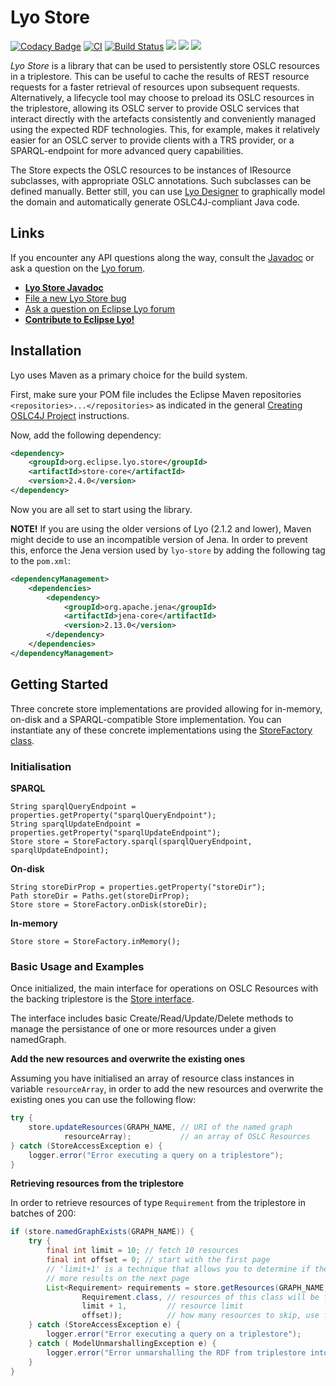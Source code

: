 # Lyo Store

[![Codacy Badge](https://api.codacy.com/project/badge/Grade/5f9560aee08b4c28a094b9fc2e3d43f2)](https://www.codacy.com/app/berezovskyi/lyo-store?utm_source=github.com&amp;utm_medium=referral&amp;utm_content=eclipse/lyo-store&amp;utm_campaign=Badge_Grade)
[![CI](https://github.com/eclipse/lyo.store/workflows/CI/badge.svg?branch=master)](https://github.com/eclipse/lyo.store/actions?query=workflow%3ACI)
[![Build Status](https://travis-ci.org/eclipse/lyo.store.svg?branch=master)](https://travis-ci.org/eclipse/lyo.store)
[![](https://img.shields.io/badge/javadoc-latest-blue.svg)](https://download.eclipse.org/lyo/docs/store/latest/)
[![](https://img.shields.io/badge/misc-discourse-lightgrey.svg)](https://forum.open-services.net/)
[![](https://img.shields.io/badge/misc-gitter-lightgrey.svg)](https://gitter.im/eclipse/lyo)


*Lyo Store* is a library that can be used to persistently store OSLC resources in a triplestore. This can be useful to cache the results of REST resource requests for a faster retrieval of resources upon subsequent requests. Alternatively, a lifecycle tool may choose to preload its OSLC resources in the triplestore, allowing its OSLC server to provide OSLC services that interact directly with the artefacts consistently and conveniently managed using the expected RDF technologies. This, for example, makes it relatively easier for an OSLC server to provide clients with a TRS provider, or a SPARQL-endpoint for more advanced query capabilities.

The Store expects the OSLC resources to be instances of IResource subclasses, with appropriate OSLC annotations. Such subclasses can be defined manually. Better still, you can use [Lyo Designer](https://wiki.eclipse.org/Lyo/Lyo_Designer) to graphically model the domain and automatically generate OSLC4J-compliant Java code.

## Links
If you encounter any API questions along the way, consult the [Javadoc][javadoc] or ask a question on the [Lyo forum][forum].

* **[Lyo Store Javadoc][javadoc]**
* [File a new Lyo Store bug](https://github.com/eclipse/lyo-store/issues)
* [Ask a question on Eclipse Lyo forum][forum]
* **[Contribute to Eclipse Lyo!](https://wiki.eclipse.org/Lyo#Contributing_to_Lyo)**

## Installation

Lyo uses Maven as a primary choice for the build system.

First, make sure your POM file includes the Eclipse Maven repositories ```<repositories>...</repositories>``` as indicated in the general [Creating OSLC4J Project](https://oslc.github.io/developing-oslc-applications/eclipse_lyo/setup-an-oslc-provider-consumer-application.html) instructions.

Now, add the following dependency:
```xml
<dependency>
    <groupId>org.eclipse.lyo.store</groupId>
    <artifactId>store-core</artifactId>
    <version>2.4.0</version>
</dependency>
```
Now you are all set to start using the library.

**NOTE!** If you are using the older versions of Lyo (2.1.2 and lower), Maven might decide to use an incompatible version of Jena. In order to prevent this, enforce the Jena version used by `lyo-store` by adding the following tag to the `pom.xml`:

```xml
<dependencyManagement>
    <dependencies>
        <dependency>
            <groupId>org.apache.jena</groupId>
            <artifactId>jena-core</artifactId>
            <version>2.13.0</version>
        </dependency>
    </dependencies>
</dependencyManagement>
```

## Getting Started

Three concrete store implementations are provided allowing for in-memory, on-disk and a SPARQL-compatible Store implementation. You can instantiate any of these concrete implementations using the [StoreFactory class](http://download.eclipse.org/lyo/docs/store/latest/org/eclipse/lyo/store/StoreFactory.html).

### Initialisation

**SPARQL**

    String sparqlQueryEndpoint = properties.getProperty("sparqlQueryEndpoint");
    String sparqlUpdateEndpoint = properties.getProperty("sparqlUpdateEndpoint");
    Store store = StoreFactory.sparql(sparqlQueryEndpoint, sparqlUpdateEndpoint);

**On-disk**

    String storeDirProp = properties.getProperty("storeDir");
    Path storeDir = Paths.get(storeDirProp);
    Store store = StoreFactory.onDisk(storeDir);

**In-memory**

    Store store = StoreFactory.inMemory();

### Basic Usage and Examples

Once initialized, the main interface for operations on OSLC Resources with the backing triplestore is the [Store interface](http://download.eclipse.org/lyo/docs/store/latest/org/eclipse/lyo/store/Store.html).

The interface includes basic Create/Read/Update/Delete methods to manage the persistance of one or more resources under a given namedGraph.

**Add the new resources and overwrite the existing ones**

Assuming you have initialised an array of resource class instances in variable
`resourceArray`, in order to add the new resources and overwrite the existing
ones you can use the following flow:

```java
try {
    store.updateResources(GRAPH_NAME, // URI of the named graph
            resourceArray);           // an array of OSLC Resources
} catch (StoreAccessException e) {
    logger.error("Error executing a query on a triplestore");
}
```

**Retrieving resources from the triplestore**

In order to retrieve resources of type `Requirement` from the triplestore in batches of 200:

```java
if (store.namedGraphExists(GRAPH_NAME)) {
    try {
        final int limit = 10; // fetch 10 resources
        final int offset = 0; // start with the first page
        // 'limit+1' is a technique that allows you to determine if there are
        // more results on the next page
        List<Requirement> requirements = store.getResources(GRAPH_NAME,
                Requirement.class, // resources of this class will be fetched and unmarshalled
                limit + 1,         // resource limit
                offset));          // how many resources to skip, use for paging
    } catch (StoreAccessException e) {
        logger.error("Error executing a query on a triplestore");
    } catch ( ModelUnmarshallingException e) {
        logger.error("Error unmarshalling the RDF from triplestore into Requirement class instances");
    }
}
```

[1]: https://jena.apache.org/documentation/tdb/architecture.html#caching-on-32-and-64-bit-java-systems

[javadoc]: http://download.eclipse.org/lyo/docs/store/latest/overview-summary.html
[forum]: https://forum.open-services.net/c/sdks/lyo

